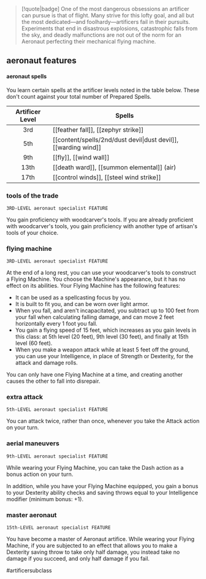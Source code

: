 > [!quote|badge] 
> One of the most dangerous obsessions an artificer can pursue is that of flight. Many strive for this lofty goal, and all but the most dedicated—and foolhardy—artificers fail in their pursuits. Experiments that end in disastrous explosions, catastrophic falls from the sky, and deadly malfunctions are not out of the norm for an Aeronaut perfecting their mechanical flying machine.
## aeronaut features

#### aeronaut spells
You learn certain spells at the artificer levels noted in the table below. These don't count against your total number of Prepared Spells.

| **Artificer Level** | **Spells**                                                      |
| :-----------------: | --------------------------------------------------------------- |
|         3rd         | [[feather fall]], [[zephyr strike]]                             |
|         5th         | [[content/spells/2nd/dust devil\|dust devil]], [[warding wind]] |
|         9th         | [[fly]], [[wind wall]]                                          |
|        13th         | [[death ward]], [[summon elemental]] (air)                      |
|        17th         | [[control winds]], [[steel wind strike]]                        |
### tools of the trade
`3RD-LEVEL aeronaut specialist FEATURE`

You gain proficiency with woodcarver's tools. If you are already proficient with woodcarver's tools, you gain proficiency with another type of artisan's tools of your choice.
### flying machine
`3RD-LEVEL aeronaut specialist FEATURE`

At the end of a long rest, you can use your woodcarver's tools to construct a Flying Machine. You choose the Machine's appearance, but it has no effect on its abilities. Your Flying Machine has the following features:
- It can be used as a spellcasting focus by you.
- It is built to fit you, and can be worn over light armor.
- When you fall, and aren't incapacitated, you subtract up to 100 feet from your fall when calculating falling damage, and can move 2 feet horizontally every 1 foot you fall. 
- You gain a flying speed of 15 feet, which increases as you gain levels in this class: at 5th level (20 feet), 9th level (30 feet), and finally at 15th level (60 feet). 
- When you make a weapon attack while at least 5 feet off the ground, you can use your Intelligence, in place of Strength or Dexterity, for the attack and damage rolls.

You can only have one Flying Machine at a time, and creating another causes the other to fall into disrepair.
### extra attack
`5th-LEVEL aeronaut specialist FEATURE`

You can attack twice, rather than once, whenever you take the Attack action on your turn.
### aerial maneuvers
`9th-LEVEL aeronaut specialist FEATURE`

While wearing your Flying Machine, you can take the Dash action as a bonus action on your turn. 

In addition, while you have your Flying Machine equipped, you gain a bonus to your Dexterity ability checks and saving throws equal to your Intelligence modifier (minimum bonus: +1).
### master aeronaut
`15th-LEVEL aeronaut specialist FEATURE`

You have become a master of Aeronaut artifice. While wearing your Flying Machine, if you are subjected to an effect that allows you to make a Dexterity saving throw to take only half damage, you instead take no damage if you succeed, and only half damage if you fail.

#artificersubclass